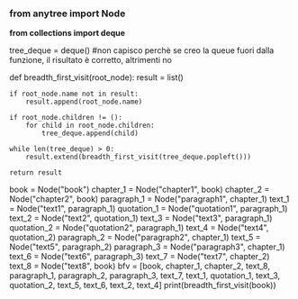 ### from anytree import Node
**from collections import deque**

tree_deque = deque() #non capisco perchè se creo la queue fuori dalla funzione, il risultato è corretto, altrimenti no

def breadth_first_visit(root_node):
    result = list()
    
    if root_node.name not in result:
        result.append(root_node.name)

    if root_node.children != ():
        for child in root_node.children:
            tree_deque.append(child)

    while len(tree_deque) > 0:
        result.extend(breadth_first_visit(tree_deque.popleft()))

    return result



book = Node("book")
chapter_1 = Node("chapter1", book)
chapter_2 = Node("chapter2", book)
paragraph_1 = Node("paragraph1", chapter_1)
text_1 = Node("text1", paragraph_1)
quotation_1 = Node("quotation1", paragraph_1)
text_2 = Node("text2", quotation_1)
text_3 = Node("text3", paragraph_1)
quotation_2 = Node("quotation2", paragraph_1)
text_4 = Node("text4", quotation_2)
paragraph_2 = Node("paragraph2", chapter_1)
text_5 = Node("text5", paragraph_2)
paragraph_3 = Node("paragraph3", chapter_1)
text_6 = Node("text6", paragraph_3)
text_7 = Node("text7", chapter_2)
text_8 = Node("text8", book)
bfv = [book,
       chapter_1, chapter_2, text_8,
       paragraph_1, paragraph_2, paragraph_3, text_7,
       text_1, quotation_1, text_3, quotation_2, text_5, text_6,
       text_2, text_4]
print(breadth_first_visit(book))
